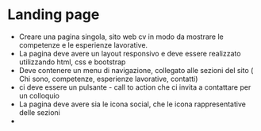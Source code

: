 # Landing page
- Creare una pagina singola, sito web cv in modo da mostrare le competenze e le esperienze lavorative.
- La pagina deve avere un layout responsivo e deve essere realizzato utilizzando html, css e bootstrap
- Deve contenere un menu di navigazione, collegato alle sezioni del sito ( Chi sono, competenze, esperienze lavorative, contatti)
- ci deve essere un pulsante - call to action che ci invita a contattare per un colloquio
- La pagina deve avere sia le icona social, che le icona rappresentative delle sezioni
- 